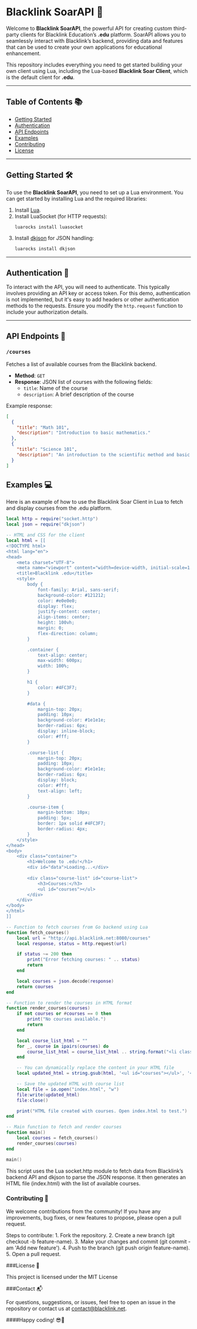 # **Blacklink SoarAPI** 🚀

Welcome to **Blacklink SoarAPI**, the powerful API for creating custom third-party clients for Blacklink Education’s **.edu** platform. SoarAPI allows you to seamlessly interact with Blacklink’s backend, providing data and features that can be used to create your own applications for educational enhancement.

This repository includes everything you need to get started building your own client using Lua, including the Lua-based **Blacklink Soar Client**, which is the default client for **.edu**.

---

## **Table of Contents** 📚
- [Getting Started](#getting-started)
- [Authentication](#authentication)
- [API Endpoints](#api-endpoints)
- [Examples](#examples)
- [Contributing](#contributing)
- [License](#license)

---

## **Getting Started** 🛠️

To use the **Blacklink SoarAPI**, you need to set up a Lua environment. You can get started by installing Lua and the required libraries:

1. Install [Lua](https://www.lua.org/download.html).
2. Install LuaSocket (for HTTP requests):
    ```bash
    luarocks install luasocket
    ```
3. Install [dkjson](https://dkolf.de/src/dkjson-lua.fsl) for JSON handling:
    ```bash
    luarocks install dkjson
    ```

---

## **Authentication** 🔐

To interact with the API, you will need to authenticate. This typically involves providing an API key or access token. For this demo, authentication is not implemented, but it's easy to add headers or other authentication methods to the requests. Ensure you modify the `http.request` function to include your authorization details.

---

## **API Endpoints** 📡

### `/courses`
Fetches a list of available courses from the Blacklink backend.

- **Method**: `GET`
- **Response**: JSON list of courses with the following fields:
  - `title`: Name of the course
  - `description`: A brief description of the course

Example response:

```json
[
  {
    "title": "Math 101",
    "description": "Introduction to basic mathematics."
  },
  {
    "title": "Science 101",
    "description": "An introduction to the scientific method and basic biology."
  }
]
```

## Examples 💻

Here is an example of how to use the Blacklink Soar Client in Lua to fetch and display courses from the .edu platform.

``` lua
local http = require("socket.http")
local json = require("dkjson")

-- HTML and CSS for the client
local html = [[
<!DOCTYPE html>
<html lang="en">
<head>
    <meta charset="UTF-8">
    <meta name="viewport" content="width=device-width, initial-scale=1.0">
    <title>Blacklink .edu</title>
    <style>
        body {
            font-family: Arial, sans-serif;
            background-color: #121212;
            color: #e0e0e0;
            display: flex;
            justify-content: center;
            align-items: center;
            height: 100vh;
            margin: 0;
            flex-direction: column;
        }

        .container {
            text-align: center;
            max-width: 600px;
            width: 100%;
        }

        h1 {
            color: #4FC3F7;
        }

        #data {
            margin-top: 20px;
            padding: 10px;
            background-color: #1e1e1e;
            border-radius: 6px;
            display: inline-block;
            color: #fff;
        }

        .course-list {
            margin-top: 20px;
            padding: 10px;
            background-color: #1e1e1e;
            border-radius: 6px;
            display: block;
            color: #fff;
            text-align: left;
        }

        .course-item {
            margin-bottom: 10px;
            padding: 5px;
            border: 1px solid #4FC3F7;
            border-radius: 4px;
        }
    </style>
</head>
<body>
    <div class="container">
        <h1>Welcome to .edu!</h1>
        <div id="data">Loading...</div>
        
        <div class="course-list" id="course-list">
            <h3>Courses:</h3>
            <ul id="courses"></ul>
        </div>
    </div>
</body>
</html>
]]

-- Function to fetch courses from Go backend using Lua
function fetch_courses()
    local url = "http://api.blacklink.net:8080/courses"
    local response, status = http.request(url)

    if status ~= 200 then
        print("Error fetching courses: " .. status)
        return
    end

    local courses = json.decode(response)
    return courses
end

-- Function to render the courses in HTML format
function render_courses(courses)
    if not courses or #courses == 0 then
        print("No courses available.")
        return
    end

    local course_list_html = ""
    for _, course in ipairs(courses) do
        course_list_html = course_list_html .. string.format("<li class=\"course-item\"><strong>%s</strong>: %s</li>", course.title, course.description)
    end

    -- You can dynamically replace the content in your HTML file
    local updated_html = string.gsub(html, '<ul id="courses"></ul>', '<ul id="courses">' .. course_list_html .. '</ul>')

    -- Save the updated HTML with course list
    local file = io.open("index.html", "w")
    file:write(updated_html)
    file:close()

    print("HTML file created with courses. Open index.html to test.")
end

-- Main function to fetch and render courses
function main()
    local courses = fetch_courses()
    render_courses(courses)
end

main()
```
This script uses the Lua socket.http module to fetch data from Blacklink’s backend API and dkjson to parse the JSON response. It then generates an HTML file (index.html) with the list of available courses.

### Contributing 🤝

We welcome contributions from the community! If you have any improvements, bug fixes, or new features to propose, please open a pull request.

Steps to contribute:
	1.	Fork the repository.
	2.	Create a new branch (git checkout -b feature-name).
	3.	Make your changes and commit (git commit -am 'Add new feature').
	4.	Push to the branch (git push origin feature-name).
	5.	Open a pull request.

###License 📜

This project is licensed under the MIT License

###Contact 📬

For questions, suggestions, or issues, feel free to open an issue in the repository or contact us at contact@blacklink.net.

####Happy coding! 😎🚀
